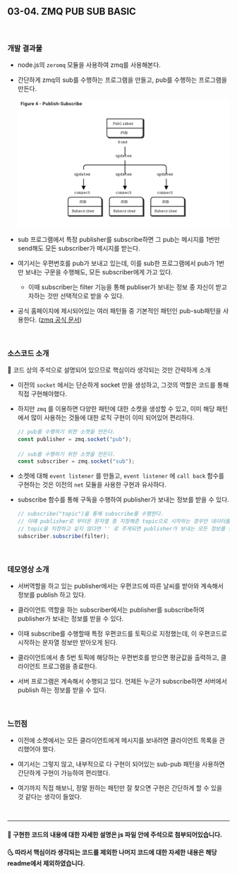 ## 03-04. ZMQ PUB SUB BASIC

<br>

### 개발 결과물

- node.js의 `zeromq` 모듈을 사용하여 zmq를 사용해본다.

- 간단하게 zmq의 sub를 수행하는 프로그램을 만들고, pub를 수행하는 프로그램을 만든다.

   <img src="./1.png" alt="drawing" width="500"/>

- sub 프로그램에서 특정 publisher를 subscribe하면 그 pub는 메시지를 1번만 send해도 모든 subscriber가 메시지를 받는다.

- 여기서는 우편번호를 pub가 보내고 있는데, 이를 sub한 프로그램에서 pub가 1번만 보내는 구문을 수행해도, 모든 subscriber에게 가고 있다.

  - 이때 subscriber는 filter 기능을 통해 publiser가 보내는 정보 중 자신이 받고자하는 것만 선택적으로 받을 수 있다.

- 공식 홈페이지에 제시되어있는 여러 패턴들 중 기본적인 패턴인 pub-sub패턴을 사용한다.
  ([zmq 공식 문서](https://zguide.zeromq.org/docs/chapter1/#Getting-the-Message-Out))

<br>

### 소스코드 소개

👀 코드 상의 주석으로 설명되어 있으므로 핵심이라 생각되는 것만 간략하게 소개

- 이전의 `socket` 에서는 단순하게 socket 만을 생성하고, 그것의 역할은 코드를 통해 직접 구현해야했다.
- 하지만 `zmq` 를 이용하면 다양한 패턴에 대한 소켓을 생성할 수 있고, 이미 해당 패턴에서 많이 사용하는 것들에 대한 로직 구현이 이미 되어있어 편리하다.

  ```js
  // pub를 수행하기 위한 소켓을 만든다.
  const publisher = zmq.socket("pub");

  // sub를 수행하기 위한 소켓을 만든다.
  const subscriber = zmq.socket("sub");
  ```

- 소켓에 대해 `event listener` 를 만들고, `event listener` 에 `call back` 함수를 구현하는 것은 이전의 `net` 모듈을 사용한 구현과 유사하다.

- subscribe 함수를 통해 구독을 수행하여 publisher가 보내는 정보를 받을 수 있다.

  ```js
  // subscribe("topic")을 통해 subscribe를 수행한다.
  // 이떄 publisher로 부터온 문자열 중 지정해준 topic으로 시작하는 경우만 데이터를 받는다.
  // topic을 지정하고 싶지 않다면 '' 로 주게되면 publisher가 보내는 모든 정보를 받게된다.
  subscriber.subscribe(filter);
  ```

<br>

### 데모영상 소개

- 서버역할을 하고 있는 publisher에서는 우편코드에 따른 날씨를 받아와 계속해서 정보를 publish 하고 있다.

- 클라이언트 역할을 하는 subscriber에서는 publisher를 subscribe하여 publisher가 보내는 정보를 받을 수 있다.

- 이때 subscribe를 수행할때 특정 우편코드를 토픽으로 지정했는데, 이 우편코드로 시작하는 문자열 정보만 받아오게 된다.

- 클라이언트에서 총 5번 토픽에 해당하는 우편번호를 받으면 평균값을 출력하고, 클라이언트 프로그램을 종료한다.

- 서버 프로그램은 계속해서 수행되고 있다. 언제든 누군가 subscribe하면 서버에서 publish 하는 정보를 받을 수 있다.

<br>

### 느낀점

- 이전에 소켓에서는 모든 클라이언트에게 메시지를 보내려면 클라이언트 목록을 관리했어야 했다.

- 여기서는 그렇지 않고, 내부적으로 다 구현이 되어있는 sub-pub 패턴을 사용하면 간단하게 구현이 가능하여 편리했다.

- 여기까지 직접 해보니, 정말 원하는 패턴만 잘 찾으면 구현은 간단하게 할 수 있을 것 같다는 생각이 들었다.

<br/>

---

#### 🌛 구현한 코드의 내용에 대한 자세한 설명은 js 파일 안에 주석으로 첨부되어있습니다.

#### 🌜 따라서 핵심이라 생각되는 코드를 제외한 나머지 코드에 대한 자세한 내용은 해당 readme에서 제외하였습니다.
